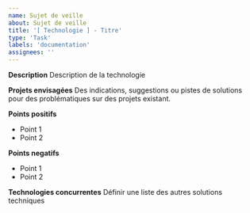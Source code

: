 ```yaml
---
name: Sujet de veille
about: Sujet de veille
title: '[ Technologie ] - Titre'
type: 'Task'
labels: 'documentation'
assignees: ''
---
```


**Description**
Description de la technologie

**Projets envisagées**
Des indications, suggestions ou pistes de solutions pour des problématiques sur des projets existant.

**Points positifs**
- Point 1
- Point 2
 
**Points negatifs**
- Point 1
- Point 2

**Technologies concurrentes**
Définir une liste des autres solutions techniques

